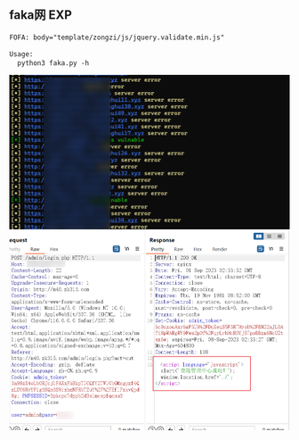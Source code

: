 ## faka网 EXP

```
FOFA: body="template/zongzi/js/jquery.validate.min.js"
```
```
Usage:
  python3 faka.py -h
```
![示例](https://github.com/jcad123/faka-EXP/blob/main/FaKa_exp.png)
![示例](https://github.com/jcad123/faka-EXP/blob/main/FaKa.png)
